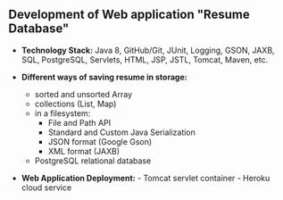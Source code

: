 ## Development of Web application "Resume Database"

  - **Technology Stack:** Java 8, GitHub/Git, JUnit, Logging, GSON, JAXB, SQL, PostgreSQL, Servlets, HTML, JSP, JSTL, Tomcat, Maven, etc.
  
  - **Different ways of saving resume in storage:**
     - sorted and unsorted Array
     - collections (List, Map)
     - in a filesystem:
		- File and Path API
		- Standard and Custom Java Serialization
		- JSON format (Google Gson)
		- XML format (JAXB)
	 - PostgreSQL relational database
	 
  - **Web Application Deployment:**
		- Tomcat servlet container
		- Heroku cloud service
